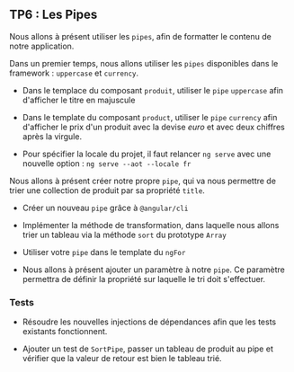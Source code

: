 ## TP6 : Les Pipes

Nous allons à présent utiliser les `pipes`, afin de formatter le contenu de notre application.

Dans un premier temps, nous allons utiliser les `pipes` disponibles dans le framework : `uppercase` et `currency`.

- Dans le templace du composant `produit`, utiliser le `pipe` `uppercase` afin d'afficher le titre en majuscule

- Dans le template du composant `product`, utiliser le `pipe` `currency` afin d'afficher le prix d'un produit avec la devise *euro* et avec deux chiffres après la virgule.

- Pour spécifier la locale du projet, il faut relancer `ng serve` avec une nouvelle option : `ng serve --aot --locale fr`

Nous allons à présent créer notre propre `pipe`, qui va nous permettre de trier une collection de produit par sa propriété `title`.

- Créer un nouveau `pipe` grâce à `@angular/cli`

- Implémenter la méthode de transformation, dans laquelle nous allons trier un tableau via la méthode `sort` du prototype `Array`

- Utiliser votre `pipe` dans le template du `ngFor`

- Nous allons à présent ajouter un paramètre à notre `pipe`. Ce paramètre permettra de définir la propriété sur laquelle le tri doit s'effectuer.

### Tests

- Résoudre les nouvelles injections de dépendances afin que les tests existants fonctionnent.

- Ajouter un test de `SortPipe`, passer un tableau de produit au pipe et vérifier que la valeur de retour est bien le tableau trié.

